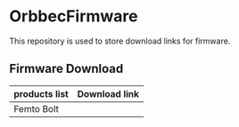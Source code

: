 # OrbbecFirmware
This repository is used to store download links for firmware.

## Firmware Download

| **products list** | **Download link** |
| --- | --- |
| Femto Bolt       |    |
